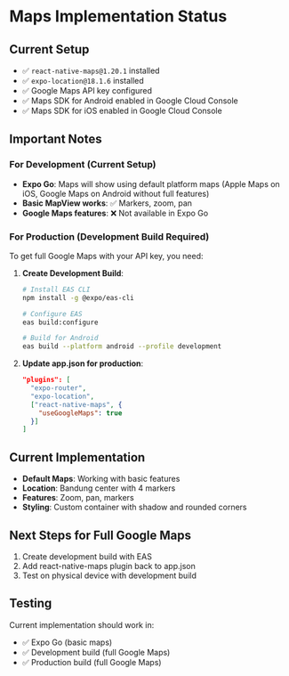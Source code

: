 # Maps Implementation Status

## Current Setup

- ✅ `react-native-maps@1.20.1` installed
- ✅ `expo-location@18.1.6` installed
- ✅ Google Maps API key configured
- ✅ Maps SDK for Android enabled in Google Cloud Console
- ✅ Maps SDK for iOS enabled in Google Cloud Console

## Important Notes

### For Development (Current Setup)

- **Expo Go**: Maps will show using default platform maps (Apple Maps on iOS, Google Maps on Android without full features)
- **Basic MapView works**: ✅ Markers, zoom, pan
- **Google Maps features**: ❌ Not available in Expo Go

### For Production (Development Build Required)

To get full Google Maps with your API key, you need:

1. **Create Development Build**:

   ```bash
   # Install EAS CLI
   npm install -g @expo/eas-cli

   # Configure EAS
   eas build:configure

   # Build for Android
   eas build --platform android --profile development
   ```

2. **Update app.json for production**:
   ```json
   "plugins": [
     "expo-router",
     "expo-location",
     ["react-native-maps", {
       "useGoogleMaps": true
     }]
   ]
   ```

## Current Implementation

- **Default Maps**: Working with basic features
- **Location**: Bandung center with 4 markers
- **Features**: Zoom, pan, markers
- **Styling**: Custom container with shadow and rounded corners

## Next Steps for Full Google Maps

1. Create development build with EAS
2. Add react-native-maps plugin back to app.json
3. Test on physical device with development build

## Testing

Current implementation should work in:

- ✅ Expo Go (basic maps)
- ✅ Development build (full Google Maps)
- ✅ Production build (full Google Maps)
